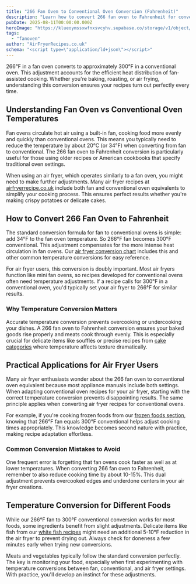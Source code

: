 ```yaml
---
title: "266 Fan Oven to Conventional Oven Conversion (Fahrenheit)"
description: "Learn how to convert 266 fan oven to Fahrenheit for conventional ovens with our easy guide. Get perfect results every time with precise temperature adjustments."
pubDate: 2025-08-11T00:00:00.000Z
heroImage: "https://klueoymssxwfnxsvcyhv.supabase.co/storage/v1/object/public/md/266-fan-oven-to-conventional-oven-conversion-fahrenheit-08a9f810.png"
tags:
  - "fanoven"
author: "AirFryerRecipes.co.uk"
schema: "<script type=\"application/ld+json\"></script>"
---
```


<p>266°F in a fan oven converts to approximately 300°F in a conventional oven. This adjustment accounts for the efficient heat distribution of fan-assisted cooking. Whether you're baking, roasting, or air frying, understanding this conversion ensures your recipes turn out perfectly every time.</p>

<h2>Understanding Fan Oven vs Conventional Oven Temperatures</h2>
<p>Fan ovens circulate hot air using a built-in fan, cooking food more evenly and quickly than conventional ovens. This means you typically need to reduce the temperature by about 20°C (or 34°F) when converting from fan to conventional. The 266 fan oven to Fahrenheit conversion is particularly useful for those using older recipes or American cookbooks that specify traditional oven settings.</p>
<p>When using an air fryer, which operates similarly to a fan oven, you might need to make further adjustments. Many air fryer recipes at <a href=https://www.airfryerrecipe.co.uk/recipes>airfryerrecipe.co.uk</a> include both fan and conventional oven equivalents to simplify your cooking process. This ensures perfect results whether you're making crispy potatoes or delicate cakes.</p>

<h2>How to Convert 266 Fan Oven to Fahrenheit</h2>
<p>The standard conversion formula for fan to conventional ovens is simple: add 34°F to the fan oven temperature. So 266°F fan becomes 300°F conventional. This adjustment compensates for the more intense heat circulation in fan ovens. Our <a href=https://www.airfryerrecipe.co.uk/air-fryer-conversion-chart>air fryer conversion chart</a> includes this and other common temperature conversions for easy reference.</p>
<p>For air fryer users, this conversion is doubly important. Most air fryers function like mini fan ovens, so recipes developed for conventional ovens often need temperature adjustments. If a recipe calls for 300°F in a conventional oven, you'd typically set your air fryer to 266°F for similar results.</p>

<h3>Why Temperature Conversion Matters</h3>
<p>Accurate temperature conversion prevents overcooking or undercooking your dishes. A 266 fan oven to Fahrenheit conversion ensures your baked goods rise properly and meats cook through evenly. This is especially crucial for delicate items like soufflés or precise recipes from <a href=https://www.airfryerrecipe.co.uk/recipe-category/cakes>cake categories</a> where temperature affects texture dramatically.</p>

<h2>Practical Applications for Air Fryer Users</h2>
<p>Many air fryer enthusiasts wonder about the 266 fan oven to conventional oven equivalent because most appliance manuals include both settings. When adapting conventional oven recipes for your air fryer, starting with the correct temperature conversion prevents disappointing results. The same principle applies when converting air fryer recipes for conventional ovens.</p>
<p>For example, if you're cooking frozen foods from our <a href=https://www.airfryerrecipe.co.uk/recipe-category/frozen-foods>frozen foods section</a>, knowing that 266°F fan equals 300°F conventional helps adjust cooking times appropriately. This knowledge becomes second nature with practice, making recipe adaptation effortless.</p>

<h3>Common Conversion Mistakes to Avoid</h3>
<p>One frequent error is forgetting that fan ovens cook faster as well as at lower temperatures. When converting 266 fan oven to Fahrenheit, remember to also reduce cooking time by about 10-15%. This dual adjustment prevents overcooked edges and underdone centers in your air fryer creations.</p>

<h2>Temperature Conversion for Different Foods</h2>
<p>While our 266°F fan to 300°F conventional conversion works for most foods, some ingredients benefit from slight adjustments. Delicate items like fish from our <a href=https://www.airfryerrecipe.co.uk/recipe-category/white-fish>white fish recipes</a> might need an additional 5-10°F reduction in the air fryer to prevent drying out. Always check for doneness a few minutes early when trying new conversions.</p>
<p>Meats and vegetables typically follow the standard conversion perfectly. The key is monitoring your food, especially when first experimenting with temperature conversions between fan, conventional, and air fryer settings. With practice, you'll develop an instinct for these adjustments.</p>